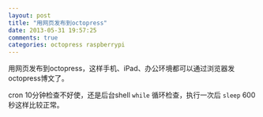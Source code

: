 ```yaml
---
layout: post
title: "用网页发布到octopress"
date: 2013-05-31 19:57:25
comments: true
categories: octopress raspberrypi
---
```

用网页发布到octopress，这样手机、iPad、办公环境都可以通过浏览器发octopress博文了。

cron 10分钟检查不好使，还是后台shell `while` 循环检查，执行一次后 `sleep` 600秒这样比较正常。


